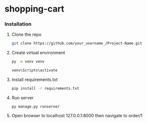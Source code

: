 # shopping-cart

### Installation

1. Clone the repo
   ```sh
   git clone https://github.com/your_username_/Project-Name.git
   ```
2. Create virtual environment
   ```sh
   py -m venv venv
   ```
   ```sh
   venv\Scripts\activate
   ```
3. Install requirements.txt
   ```sh
   pip install -r requirements.txt
   ```
4. Run server
   ```JS
   py manage.py runserver
   ```
5. Open browser to localhost 127.0.0.1:8000 then navigate to order/1

